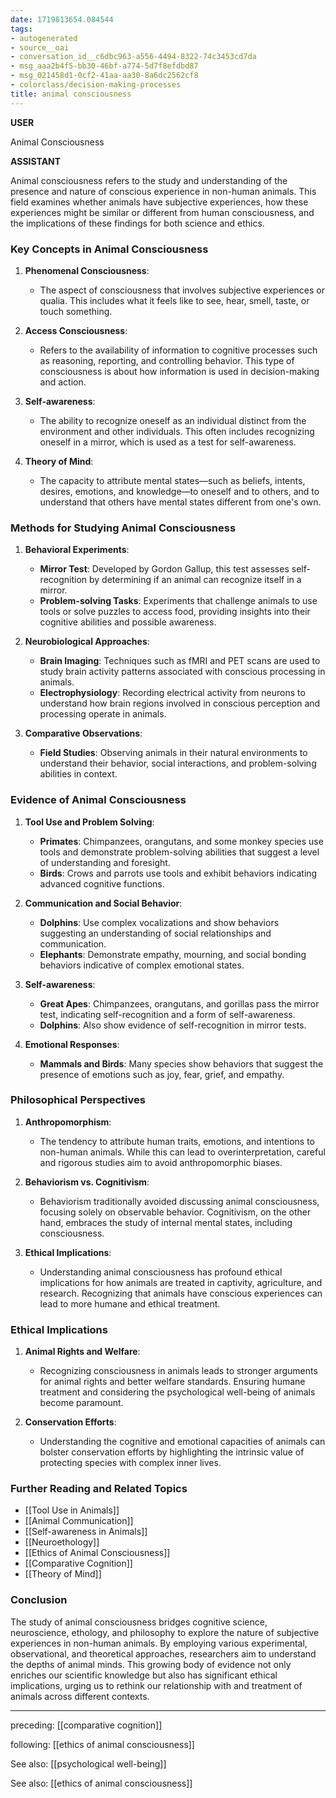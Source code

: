 ```yaml
---
date: 1719813654.084544
tags:
- autogenerated
- source__oai
- conversation_id__c6dbc963-a556-4494-8322-74c3453cd7da
- msg_aaa2b4f5-bb30-46bf-a774-5d7f8efdbd87
- msg_021458d1-0cf2-41aa-aa30-8a6dc2562cf8
- colorclass/decision-making-processes
title: animal consciousness
---
```


**USER**

Animal Consciousness


**ASSISTANT**

Animal consciousness refers to the study and understanding of the presence and nature of conscious experience in non-human animals. This field examines whether animals have subjective experiences, how these experiences might be similar or different from human consciousness, and the implications of these findings for both science and ethics.

### Key Concepts in Animal Consciousness

1. **Phenomenal Consciousness**:
   - The aspect of consciousness that involves subjective experiences or qualia. This includes what it feels like to see, hear, smell, taste, or touch something.

2. **Access Consciousness**:
   - Refers to the availability of information to cognitive processes such as reasoning, reporting, and controlling behavior. This type of consciousness is about how information is used in decision-making and action.

3. **Self-awareness**:
   - The ability to recognize oneself as an individual distinct from the environment and other individuals. This often includes recognizing oneself in a mirror, which is used as a test for self-awareness.

4. **Theory of Mind**:
   - The capacity to attribute mental states—such as beliefs, intents, desires, emotions, and knowledge—to oneself and to others, and to understand that others have mental states different from one's own.

### Methods for Studying Animal Consciousness

1. **Behavioral Experiments**:
   - **Mirror Test**: Developed by Gordon Gallup, this test assesses self-recognition by determining if an animal can recognize itself in a mirror.
   - **Problem-solving Tasks**: Experiments that challenge animals to use tools or solve puzzles to access food, providing insights into their cognitive abilities and possible awareness.

2. **Neurobiological Approaches**:
   - **Brain Imaging**: Techniques such as fMRI and PET scans are used to study brain activity patterns associated with conscious processing in animals.
   - **Electrophysiology**: Recording electrical activity from neurons to understand how brain regions involved in conscious perception and processing operate in animals.

3. **Comparative Observations**:
   - **Field Studies**: Observing animals in their natural environments to understand their behavior, social interactions, and problem-solving abilities in context.

### Evidence of Animal Consciousness

1. **Tool Use and Problem Solving**:
   - **Primates**: Chimpanzees, orangutans, and some monkey species use tools and demonstrate problem-solving abilities that suggest a level of understanding and foresight.
   - **Birds**: Crows and parrots use tools and exhibit behaviors indicating advanced cognitive functions.

2. **Communication and Social Behavior**:
   - **Dolphins**: Use complex vocalizations and show behaviors suggesting an understanding of social relationships and communication.
   - **Elephants**: Demonstrate empathy, mourning, and social bonding behaviors indicative of complex emotional states.

3. **Self-awareness**:
   - **Great Apes**: Chimpanzees, orangutans, and gorillas pass the mirror test, indicating self-recognition and a form of self-awareness.
   - **Dolphins**: Also show evidence of self-recognition in mirror tests.

4. **Emotional Responses**:
   - **Mammals and Birds**: Many species show behaviors that suggest the presence of emotions such as joy, fear, grief, and empathy.

### Philosophical Perspectives

1. **Anthropomorphism**:
   - The tendency to attribute human traits, emotions, and intentions to non-human animals. While this can lead to overinterpretation, careful and rigorous studies aim to avoid anthropomorphic biases.

2. **Behaviorism vs. Cognitivism**:
   - Behaviorism traditionally avoided discussing animal consciousness, focusing solely on observable behavior. Cognitivism, on the other hand, embraces the study of internal mental states, including consciousness.

3. **Ethical Implications**:
   - Understanding animal consciousness has profound ethical implications for how animals are treated in captivity, agriculture, and research. Recognizing that animals have conscious experiences can lead to more humane and ethical treatment.

### Ethical Implications

1. **Animal Rights and Welfare**:
   - Recognizing consciousness in animals leads to stronger arguments for animal rights and better welfare standards. Ensuring humane treatment and considering the psychological well-being of animals become paramount.

2. **Conservation Efforts**:
   - Understanding the cognitive and emotional capacities of animals can bolster conservation efforts by highlighting the intrinsic value of protecting species with complex inner lives.

### Further Reading and Related Topics

- [[Tool Use in Animals]]
- [[Animal Communication]]
- [[Self-awareness in Animals]]
- [[Neuroethology]]
- [[Ethics of Animal Consciousness]]
- [[Comparative Cognition]]
- [[Theory of Mind]]

### Conclusion

The study of animal consciousness bridges cognitive science, neuroscience, ethology, and philosophy to explore the nature of subjective experiences in non-human animals. By employing various experimental, observational, and theoretical approaches, researchers aim to understand the depths of animal minds. This growing body of evidence not only enriches our scientific knowledge but also has significant ethical implications, urging us to rethink our relationship with and treatment of animals across different contexts.


---

preceding: [[comparative cognition]]  


following: [[ethics of animal consciousness]]

See also: [[psychological well-being]]


See also: [[ethics of animal consciousness]]